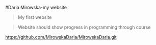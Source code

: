 #Daria Mirowska-my website
>My first website

>Website should show progress in programming through course

https://github.com/MirowskaDaria/MirowskaDaria.git